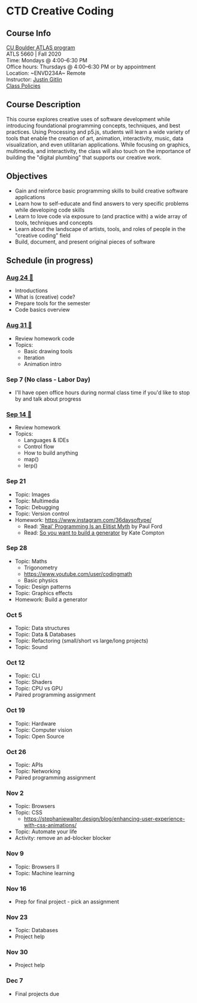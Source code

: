 # CTD Creative Coding

## Course Info

[CU Boulder ATLAS program](https://www.colorado.edu/atlas/academics/graduate/ms-technology-media-society) <br>
ATLS 5660 | Fall 2020 <br>
Time: Mondays @ 4:00–6:30 PM <br>
Office hours: Thursdays @ 4:00–6:30 PM or by appointment <br>
Location: ~ENVD234A~ Remote <br>
Instructor: [Justin Gitlin](https://cacheflowe.com) <br>
[Class Policies](./docs/policies.md)

## Course Description

This course explores creative uses of software development while introducing foundational programming concepts, techniques, and best practices. Using Processing and p5.js, students will learn a wide variety of tools that enable the creation of art, animation, interactivity, music, data visualization, and even utilitarian applications. While focusing on graphics, multimedia, and interactivity, the class will also touch on the importance of building the "digital plumbing" that supports our creative work.

## Objectives

* Gain and reinforce basic programming skills to build creative software applications
* Learn how to self-educate and find answers to very specific problems while developing code skills
* Learn to love code via exposure to (and practice with) a wide array of tools, techniques and concepts
* Learn about the landscape of artists, tools, and roles of people in the "creative coding" field
* Build, document, and present original pieces of software

## Schedule (in progress)

### [Aug 24 🔗](./classes/2020-08-24-aug-24.md)

* Introductions
* What is (creative) code?
* Prepare tools for the semester
* Code basics overview

### [Aug 31 🔗](./classes/2020-08-31-aug-31.md)

* Review homework code
* Topics:
  * Basic drawing tools
  * Iteration
  * Animation intro

### Sep 7 (No class - Labor Day)

* I'll have open office hours during normal class time if you'd like to stop by and talk about progress

### [Sep 14 🔗](./classes/2020-08-14-sep-14.md)

* Review homework
* Topics:
  * Languages & IDEs
  * Control flow
  * How to build anything
  * map()
  * lerp()

### Sep 21
* Topic: Images
* Topic: Multimedia
* Topic: Debugging
* Topic: Version control
* Homework: https://www.instagram.com/36daysoftype/
  * Read: ['Real' Programming Is an Elitist Myth](https://www.wired.com/story/databases-coding-real-programming-myth/) by Paul Ford
  * Read: [So you want to build a generator](http://galaxykate0.tumblr.com/post/139774965871/so-you-want-to-build-a-generator) by Kate Compton

### Sep 28
* Topic: Maths
  * Trigonometry
  * https://www.youtube.com/user/codingmath
  * Basic physics
* Topic: Design patterns
* Topic: Graphics effects
* Homework: Build a generator

### Oct 5
* Topic: Data structures
* Topic: Data & Databases
* Topic: Refactoring (small/short vs large/long projects)
* Topic: Sound

### Oct 12
* Topic: CLI
* Topic: Shaders
* Topic: CPU vs GPU
* Paired programming assignment

### Oct 19
* Topic: Hardware
* Topic: Computer vision
* Topic: Open Source

### Oct 26
* Topic: APIs
* Topic: Networking
* Paired programming assignment

### Nov 2
* Topic: Browsers
* Topic: CSS
  * https://stephaniewalter.design/blog/enhancing-user-experience-with-css-animations/
* Topic: Automate your life
* Activity: remove an ad-blocker blocker

### Nov 9
* Topic: Browsers II
* Topic: Machine learning

### Nov 16
* Prep for final project - pick an assignment

### Nov 23
* Topic: Databases
* Project help

### Nov 30
* Project help

### Dec 7
* Final projects due
